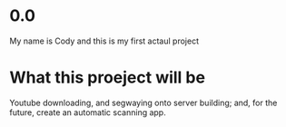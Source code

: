 # 0.0
My name is Cody and this is my first actaul project

# What this proeject will be
Youtube downloading, and segwaying onto server building; and, for the future, create an automatic scanning app. 
